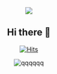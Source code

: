 <div align="center">
 <img src="https://capsule-render.vercel.app/api?type=Waving&color=20:ccccc,100:a82da8&height=250&section=header&text=Top-hoon&descSize=15&descAlignY=65&fontSize=90&fontColor=FFF" />
  
## Hi there 👋

[![Hits](https://hits.seeyoufarm.com/api/count/incr/badge.svg?url=https%3A%2F%2Fgithub.com%2Ftop-hoon&count_bg=%23B81D1D&title_bg=%23555555&icon=smugmug.svg&icon_color=%2309C234&title=%EC%96%B4%EC%84%9C%EC%98%A4%EC%8B%9C%EA%B0%9C&edge_flat=false)](https://hits.seeyoufarm.com)
  
![qqqqqq](https://github-readme-stats.vercel.app/api?username=top-hoon&show_icons=true&theme=blue)
  
<!-- ![Top Langs](https://github-readme-stats.vercel.app/api/top-langs/?username=top-hoon&layout=compact&theme=tokyonight) -->

  

<!--
**top-hoon/top-hoon** is a ✨ _special_ ✨ repository because its `README.md` (this file) appears on your GitHub profile.

Here are some ideas to get you started:

- 🔭 I’m currently working on ...
- 🌱 I’m currently learning ...
- 👯 I’m looking to collaborate on ...
- 🤔 I’m looking for help with ...
- 💬 Ask me about ...
- 📫 How to reach me: ...
- 😄 Pronouns: ...
- ⚡ Fun fact: ...
-->
</div>
